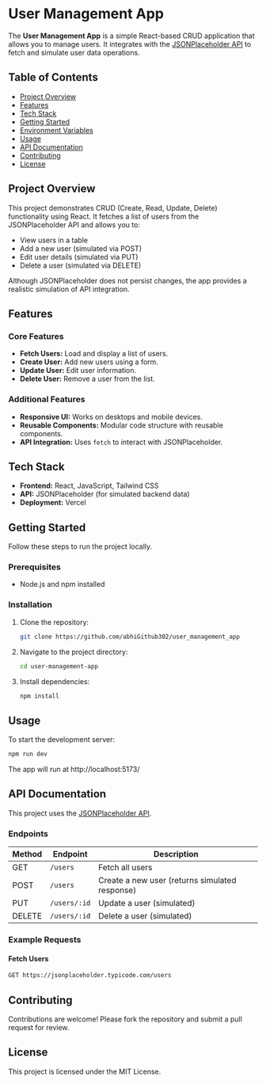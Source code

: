 # User Management App

The **User Management App** is a simple React-based CRUD application that allows you to manage users. It integrates with the [JSONPlaceholder API](https://jsonplaceholder.typicode.com/) to fetch and simulate user data operations.

## Table of Contents

- [Project Overview](#project-overview)
- [Features](#features)
- [Tech Stack](#tech-stack)
- [Getting Started](#getting-started)
- [Environment Variables](#environment-variables)
- [Usage](#usage)
- [API Documentation](#api-documentation)
- [Contributing](#contributing)
- [License](#license)

## Project Overview

This project demonstrates CRUD (Create, Read, Update, Delete) functionality using React. It fetches a list of users from the JSONPlaceholder API and allows you to:

- View users in a table
- Add a new user (simulated via POST)
- Edit user details (simulated via PUT)
- Delete a user (simulated via DELETE)

Although JSONPlaceholder does not persist changes, the app provides a realistic simulation of API integration.

## Features

### Core Features
- **Fetch Users:** Load and display a list of users.
- **Create User:** Add new users using a form.
- **Update User:** Edit user information.
- **Delete User:** Remove a user from the list.

### Additional Features
- **Responsive UI:** Works on desktops and mobile devices.
- **Reusable Components:** Modular code structure with reusable components.
- **API Integration:** Uses `fetch` to interact with JSONPlaceholder.

## Tech Stack

- **Frontend:** React, JavaScript, Tailwind CSS
- **API:** JSONPlaceholder (for simulated backend data)
- **Deployment:** Vercel  

## Getting Started

Follow these steps to run the project locally.

### Prerequisites
- Node.js and npm installed

### Installation

1. Clone the repository:
   ```bash
   git clone https://github.com/abhiGithub302/user_management_app
2. Navigate to the project directory:
   ```bash
   cd user-management-app
3. Install dependencies:
   ```bash
   npm install
   

## Usage
   To start the development server:
   ```bash
   npm run dev
   ```
   The app will run at http://localhost:5173/

## API Documentation

This project uses the [JSONPlaceholder API](https://jsonplaceholder.typicode.com/).

### Endpoints

| Method | Endpoint       | Description                           |
|--------|---------------|---------------------------------------|
| GET    | `/users`      | Fetch all users                       |
| POST   | `/users`      | Create a new user (returns simulated response) |
| PUT    | `/users/:id`  | Update a user (simulated)             |
| DELETE | `/users/:id`  | Delete a user (simulated)             |


### Example Requests

#### Fetch Users
```bash
GET https://jsonplaceholder.typicode.com/users
```

## Contributing

Contributions are welcome! Please fork the repository and submit a pull request for review.

## License

This project is licensed under the MIT License.

